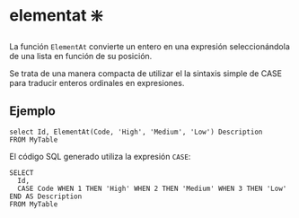 ﻿---
SidebarGroup: "index-conversion-selection-functions"
Autogenerated: true
---

# elementat ❇️

La función `ElementAt` convierte un entero en una expresión seleccionándola de una lista en función de su posición.

Se trata de una manera compacta de utilizar el la sintaxis simple de CASE para traducir enteros ordinales en expresiones.

## Ejemplo

```
select Id, ElementAt(Code, 'High', 'Medium', 'Low') Description
FROM MyTable
```

El código SQL generado utiliza la expresión `CASE`:

```
SELECT
  Id,
  CASE Code WHEN 1 THEN 'High' WHEN 2 THEN 'Medium' WHEN 3 THEN 'Low' END AS Description
FROM MyTable
```
